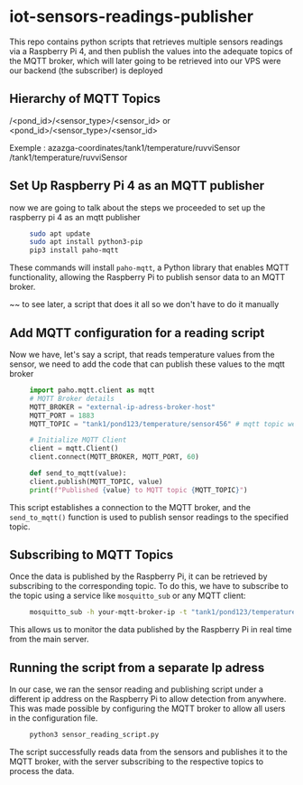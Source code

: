 # iot-sensors-readings-publisher
This repo contains python scripts that retrieves multiple sensors readings via a Raspberry Pi 4, and then publish the values into the adequate topics of the MQTT broker, which will later going to be retrieved into our VPS were our backend (the subscriber) is deployed

## Hierarchy of MQTT Topics

<location>/<pond_id>/<sensor_type>/<sensor_id> or <pond_id>/<sensor_type>/<sensor_id>

Exemple : azazga-coordinates/tank1/temperature/ruvviSensor /tank1/temperature/ruvviSensor 

## Set Up Raspberry Pi 4 as an MQTT publisher
now we are going to talk about the steps we proceeded to set up the raspberry pi 4 as an mqtt publisher
```bash
     sudo apt update
     sudo apt install python3-pip
     pip3 install paho-mqtt
```
These commands will install `paho-mqtt`, a Python library that enables MQTT functionality, allowing the Raspberry Pi to publish sensor data to an MQTT broker.

~~ to see later, a script that does it all so we don't have to do it manually

## Add MQTT configuration for a reading script
Now we have, let's say a script, that reads temperature values from the sensor, we need to add the code that can publish these values to the mqtt broker

```python
     import paho.mqtt.client as mqtt
     # MQTT Broker details
     MQTT_BROKER = "external-ip-adress-broker-host"
     MQTT_PORT = 1883  
     MQTT_TOPIC = "tank1/pond123/temperature/sensor456" # mqtt topic we want to publish in

     # Initialize MQTT Client
     client = mqtt.Client()
     client.connect(MQTT_BROKER, MQTT_PORT, 60)

     def send_to_mqtt(value): 
     client.publish(MQTT_TOPIC, value)
     print(f"Published {value} to MQTT topic {MQTT_TOPIC}")
```
This script establishes a connection to the MQTT broker, and the `send_to_mqtt()` function is used to publish sensor readings to the specified topic.

## Subscribing to MQTT Topics
Once the data is published by the Raspberry Pi, it can be retrieved by subscribing to the corresponding topic. To do this, we have to  subscribe to the topic using a service like `mosquitto_sub` or any MQTT client:

```bash 
     mosquitto_sub -h your-mqtt-broker-ip -t "tank1/pond123/temperature/sensor456"
```

This allows us to monitor the data published by the Raspberry Pi in real time from the main server.

## Running the script from a separate Ip adress
In our case, we ran the sensor reading and publishing script under a different ip address on the Raspberry Pi to allow detection from anywhere. This was made possible by configuring the MQTT broker to allow all users in the configuration file.

```bash
     python3 sensor_reading_script.py
```
The script successfully reads data from the sensors and publishes it to the MQTT broker, with the server subscribing to the respective topics to process the data.